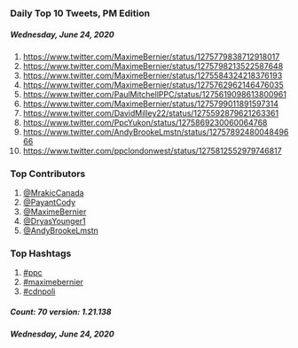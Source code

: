 ### Daily Top 10 Tweets, PM Edition
##### Wednesday, June 24, 2020
 1) https://www.twitter.com/MaximeBernier/status/1275779838712918017
 2) https://www.twitter.com/MaximeBernier/status/1275798213522587648
 3) https://www.twitter.com/MaximeBernier/status/1275584324218376193
 4) https://www.twitter.com/MaximeBernier/status/1275762962146476035
 5) https://www.twitter.com/PaulMitchellPPC/status/1275619098613800961
 6) https://www.twitter.com/MaximeBernier/status/1275799011891597314
 7) https://www.twitter.com/DavidMilley22/status/1275592879621263361
 8) https://www.twitter.com/PpcYukon/status/1275869230060064768
 9) https://www.twitter.com/AndyBrookeLmstn/status/1275789248004849666
10) https://www.twitter.com/ppclondonwest/status/1275812552979746817

### Top Contributors
  1) [@MrakicCanada](https://www.twitter.com/MrakicCanada)
  2) [@PayantCody](https://www.twitter.com/PayantCody)
  3) [@MaximeBernier](https://www.twitter.com/MaximeBernier)
  4) [@DryasYounger1](https://www.twitter.com/DryasYounger1)
  5) [@AndyBrookeLmstn](https://www.twitter.com/AndyBrookeLmstn)


### Top Hashtags

  1) [#ppc](https://www.twitter.com/hashtag/ppc)
  2) [#maximebernier](https://www.twitter.com/hashtag/maximebernier)
  3) [#cdnpoli](https://www.twitter.com/hashtag/cdnpoli)

##### Count: 70	version: 1.21.138
##### Wednesday, June 24, 2020

